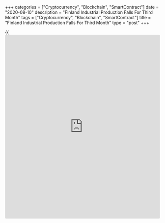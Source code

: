 +++
categories = ["Cryptocurrency", "Blockchain", "SmartContract"]
date = "2020-08-10"
description = "Finland Industrial Production Falls For Third Month"
tags = ["Cryptocurrency", "Blockchain", "SmartContract"]
title = "Finland Industrial Production Falls For Third Month"
type = "post"
+++

{{<iframe id="large-banner" src="https://www.bounty.group/#slide=21.0" width="100%" height="600" scrolling="no" style="border: 0px solid rgb(216, 221, 230); border-radius: 3px;">}}

Finland's industrial production declined for the third straight month in
June, albeit at a softer pace, figures from Statistics Finland showed on
Monday.

Industrial production decreased by a seasonally adjusted 0.8 percent
month-on-month in June, following a 1.8 percent decline in May.

Manufacturing output fell 0.4 percent monthly in June, while food
industry production grew 8.23.6 percent.

Among industries, output declined the most in mining and quarrying
industry by 14.0 percent. Production in electrical and electronics
industry decreased 5.7 percent and output in the chemical industry fell
by 3.4 percent.

On an annual basis, industrial production declined a working-day
adjusted 6.9 percent in June, following a 4.6 percent decrease in the
preceding month. Output fell for the third straight month.

Separate data from the statistical office showed that the new orders in
manufacturing declined 11.8 percent annually in June, following a 28.2
percent fall in May. Orders declined for the sixth month in a row.

During the January to June period, orders decreased by 11.3 percent
compared to the same period last year.

For comments and feedback [contact](https://www.playgroundfx.com/contact/): editorial@rtt[news](https://www.letsplayfx.com/blog/forex-news-website/).com

[Economic News][1]

 **What parts of the world are seeing the best (and worst) economic
performances lately? Click[here][2] to check out our [Econ Scorecard][2]
and find out! See up-to-the-moment [ranking](https://www.playgroundfx.com/blog/crypto-exchange-ranking/)s for the best and worst
performers in [GDP][3], [unemployment rate][4], [inflation][5] and much
more.**

   1. www.rtt[news](https://www.letsplayfx.com/blog/forex-news-website/).com/Content/EconomicNews.aspx
   2. www.rtt[news](https://www.letsplayfx.com/blog/forex-news-website/).com/economic-scorecard/world-rank/retail-sales/highest-performance.aspx
   3. www.rtt[news](https://www.letsplayfx.com/blog/forex-news-website/).com/economic-scorecard/world-rank/GDP/highest-performance.aspx
   4. www.rtt[news](https://www.letsplayfx.com/blog/forex-news-website/).com/economic-scorecard/world-rank/unemployment-rate/lowest-performance.aspx
   5. www.rtt[news](https://www.letsplayfx.com/blog/forex-news-website/).com/economic-scorecard/world-rank/CPI/highest-performance.aspx